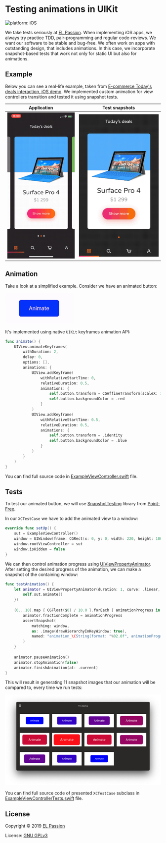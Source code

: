 # Testing animations in UIKit

![platform: iOS](https://img.shields.io/badge/platform-iOS-blue.svg)

We take tests seriously at [EL Passion](https://www.elpassion.com). When implementing iOS apps, we always try practice TDD, pair-programming and regular code-reviews. We want our software to be stable and bug-free. We often work on apps with outstanding design, that includes animations. In this case, we incorporate snapshot-based tests that work not only for static UI but also for animations.

## Example

Below you can see a real-life example, taken from [E-commerce Today's deals interaction, iOS demo](https://github.com/elpassion/ecommerce-ios-demo). We implemented custom animation for view controllers transition and tested it using snapshot tests.

|Application|Test snapshots|
|:-:|:-:|
|![Ecommerce app](ecommerce_app.gif)|![Test snapshots](ecommerce_snapshots.gif)|

## Animation

Take a look at a simplified example. Consider we have an animated button:

![Button animation](button_animation.gif)

It's implemented using native `UIKit` keyframes animation API:

```swift
func animate() {
    UIView.animateKeyframes(
        withDuration: 2,
        delay: 0,
        options: [],
        animations: {
            UIView.addKeyframe(
                withRelativeStartTime: 0,
                relativeDuration: 0.5,
                animations: {
                    self.button.transform = CGAffineTransform(scaleX: 1.5, y: 1.5)
                    self.button.backgroundColor = .red
                }
            )
            UIView.addKeyframe(
                withRelativeStartTime: 0.5,
                relativeDuration: 0.5,
                animations: {
                    self.button.transform = .identity
                    self.button.backgroundColor = .blue
                }
            )
        }
    )
}
```

You can find full source code in [ExampleViewController.swift](ExampleViewController.swift) file.

## Tests

To test our animated button, we will use [SnapshotTesting](https://github.com/pointfreeco/swift-snapshot-testing) library from [Point-Free](https://www.pointfree.co).

In our `XCTestCase` we have to add the animated view to a window:

```swift
override func setUp() {
    sut = ExampleViewController()
    window = UIWindow(frame: CGRect(x: 0, y: 0, width: 220, height: 100))
    window.rootViewController = sut
    window.isHidden = false
}
```

We can then control animation progress using [UIViewPropertyAnimator](https://developer.apple.com/documentation/uikit/uiviewpropertyanimator). After setting the desired progress of the animation, we can make a snapshot of the containing window:


```swift
func testAnimation() {
    let animator = UIViewPropertyAnimator(duration: 1, curve: .linear, animations: {
        self.sut.animate()
    })

    (0...10).map { CGFloat($0) / 10.0 }.forEach { animationProgress in
        animator.fractionComplete = animationProgress
        assertSnapshot(
            matching: window,
            as: .image(drawHierarchyInKeyWindow: true),
            named: "animation_\(String(format: "%02.0f", animationProgress * 10))"
        )
    }

    animator.pauseAnimation()
    animator.stopAnimation(false)
    animator.finishAnimation(at: .current)
}
```

This will result in generating 11 snapshot images that our animation will be compared to, every time we run tests:

![Button animation snapshots](button_snapshots.png)

You can find full source code of presented `XCTestCase` subclass in [ExampleViewControllerTests.swift](ExampleViewControllerTests.swift) file.

## License

Copyright © 2019 [EL Passion](https://www.elpassion.com)

License: [GNU GPLv3](../../LICENSE)
